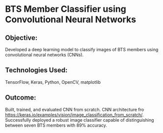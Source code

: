 # BTS Member Classifier using Convolutional Neural Networks

## Objective: 
Developed a deep learning model to classify images of BTS members using convolutional neural networks (CNNs).

## Technologies Used: 
TensorFlow, Keras, Python, OpenCV, matplotlib

## Outcome:

Built, trained, and evaluated CNN from scratch.
CNN architecture fro https://keras.io/examples/vision/image_classification_from_scratch/.
Successfully deployed a robust image classifier capable of distinguishing between seven BTS members with 89% accuracy.
